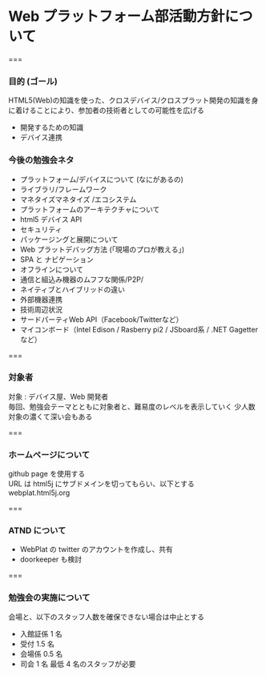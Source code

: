 # Web プラットフォーム部活動方針について
===
### 目的 (ゴール)
HTML5(Web)の知識を使った、クロスデバイス/クロスプラット開発の知識を身に着けることにより、参加者の技術者としての可能性を広げる
* 開発するための知識
* デバイス連携
  
### 今後の勉強会ネタ
* プラットフォーム/デバイスについて (なにがあるの)
* ライブラリ/フレームワーク
* マネタイズマネタイズ /エコシステム
* プラットフォームのアーキテクチャについて
* html5 デバイス API 
* セキュリティ
* パッケージングと展開について
* Web プラットデバッグ方法 (「現場のプロが教える」)
* SPA と ナビゲーション
* オフラインについて
* 通信と組込み機器のムフフな関係/P2P/
* ネイティブとハイブリッドの違い
* 外部機器連携
* 技術周辺状況
* サードパーティWeb API（Facebook/Twitterなど）
* マイコンボード（Intel Edison / Rasberry pi2 / JSboard系 / .NET Gagetterなど）  

===

### 対象者
対象 : デバイス屋、Web 開発者  
毎回、勉強会テーマとともに対象者と、難易度のレベルを表示していく
少人数対象の濃くて深い会もある  

===

### ホームページについて  
github page を使用する  
URL は html5j にサブドメインを切ってもらい、以下とする  
webplat.html5j.org  
  
===

### ATND について  
* WebPlat の twitter のアカウントを作成し、共有
* doorkeeper も検討  

===

### 勉強会の実施について
会場と、以下のスタッフ人数を確保できない場合は中止とする
* 入館証係 1 名
* 受付 1.5 名
* 会場係 0.5 名
* 司会 1 名
最低 4 名のスタッフが必要
